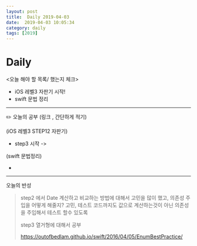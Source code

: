 ```yaml
---
layout: post
title:  Daily 2019-04-03
date:  2019-04-03 10:05:34
category: daily
tags: [2019]
---
```


# Daily

<오늘 해야 할 목록/ 했는지 체크>

- iOS 레벨3 자판기 시작!
- swift 문법 정리

------

✏️ 오늘의 공부 (링크 , 간단하게 적기)

(iOS 레벨3  STEP12 자판기)

- step3 시작 ->

(swift 문법정리)

- 



------

오늘의 반성

> step2 에서 Date 계산하고 비교하는 방법에 대해서 고민을 많이 했고, 의존성 주입을 어떻게 해줄지? 고민, 테스트 코드까지도 값으로 계산하는것이 아닌 의존성을 주입해서 테스트 할수 있도록 
>
> step3 열거형에 대해서 공부
>
> <https://outofbedlam.github.io/swift/2016/04/05/EnumBestPractice/>
>
> 

